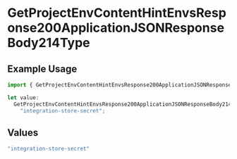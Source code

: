 # GetProjectEnvContentHintEnvsResponse200ApplicationJSONResponseBody214Type

## Example Usage

```typescript
import { GetProjectEnvContentHintEnvsResponse200ApplicationJSONResponseBody214Type } from "@vercel/sdk/models/operations";

let value:
  GetProjectEnvContentHintEnvsResponse200ApplicationJSONResponseBody214Type =
    "integration-store-secret";
```

## Values

```typescript
"integration-store-secret"
```